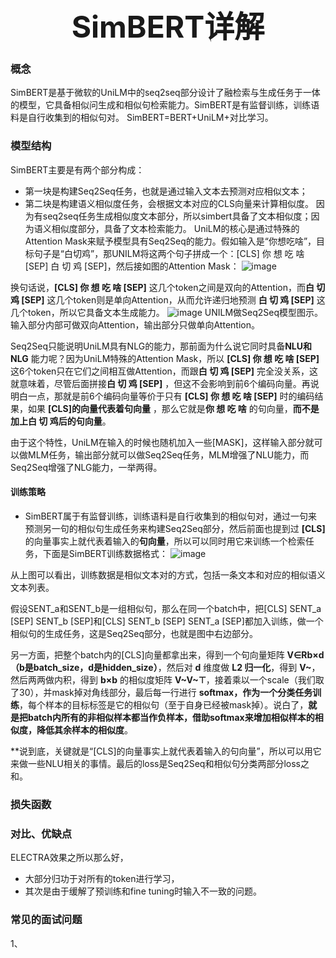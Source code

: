 
#  <div align='center' ><font size='70'> SimBERT详解</font></div>

### 概念

SimBERT是基于微软的UniLM中的seq2seq部分设计了融检索与生成任务于一体的模型，它具备相似问生成和相似句检索能力。SimBERT是有监督训练，训练语料是自行收集到的相似句对。
SimBERT=BERT+UniLM+对比学习。

### 模型结构

SimBERT主要是有两个部分构成：
+ 第一块是构建Seq2Seq任务，也就是通过输入文本去预测对应相似文本；
+ 第二块是构建语义相似度任务，会根据文本对应的CLS向量来计算相似度。
因为有seq2seq任务生成相似度文本部分，所以simbert具备了文本相似度；因为语义相似度部分，具备了文本检索能力。
UniLM的核心是通过特殊的Attention Mask来赋予模型具有Seq2Seq的能力。假如输入是“你想吃啥”，目标句子是“白切鸡”，那UNILM将这两个句子拼成一个：[CLS] 你 想 吃 啥 [SEP] 白 切 鸡 [SEP]，然后接如图的Attention Mask：
![image](https://user-images.githubusercontent.com/66345340/209788374-c4fff1e3-9d36-4f0e-99c0-91805e58e400.png)

换句话说，**[CLS] 你 想 吃 啥 [SEP]** 这几个token之间是双向的Attention，而**白 切 鸡 [SEP]** 这几个token则是单向Attention，从而允许递归地预测 **白 切 鸡 [SEP]** 这几个token，所以它具备文本生成能力。
![image](https://user-images.githubusercontent.com/66345340/209788511-1b3cd036-07fb-4c53-acf1-c6a1416f919c.png)
UNILM做Seq2Seq模型图示。输入部分内部可做双向Attention，输出部分只做单向Attention。

Seq2Seq只能说明UniLM具有NLG的能力，那前面为什么说它同时具备**NLU和NLG** 能力呢？因为UniLM特殊的Attention Mask，所以 **[CLS] 你 想 吃 啥 [SEP]** 这6个token只在它们之间相互做Attention，而跟**白 切 鸡 [SEP]** 完全没关系，这就意味着，尽管后面拼接**白 切 鸡 [SEP]** ，但这不会影响到前6个编码向量。再说明白一点，那就是前6个编码向量等价于只有 **[CLS] 你 想 吃 啥 [SEP]** 时的编码结果，如果 **[CLS]的向量代表着句向量** ，那么它就是**你 想 吃 啥** 的句向量，**而不是加上白 切 鸡后的句向量**。

由于这个特性，UniLM在输入的时候也随机加入一些[MASK]，这样输入部分就可以做MLM任务，输出部分就可以做Seq2Seq任务，MLM增强了NLU能力，而Seq2Seq增强了NLG能力，一举两得。

#### 训练策略

+ SimBERT属于有监督训练，训练语料是自行收集到的相似句对，通过一句来预测另一句的相似句生成任务来构建Seq2Seq部分，然后前面也提到过 **[CLS]** 的向量事实上就代表着输入的**句向量**，所以可以同时用它来训练一个检索任务，下面是SimBERT训练数据格式：
![image](https://user-images.githubusercontent.com/66345340/209787192-05d66b7e-e554-4882-9073-f77f2023526c.png)

从上图可以看出，训练数据是相似文本对的方式，包括一条文本和对应的相似语义文本列表。

假设SENT_a和SENT_b是一组相似句，那么在同一个batch中，把[CLS] SENT_a [SEP] SENT_b [SEP]和[CLS] SENT_b [SEP] SENT_a [SEP]都加入训练，做一个相似句的生成任务，这是Seq2Seq部分，也就是图中右边部分。

另一方面，把整个batch内的[CLS]向量都拿出来，得到一个句向量矩阵 **V∈Rb×d（b是batch_size，d是hidden_size）**，然后对  **d** 维度做  **L2 归一化**，得到 **V~**，然后两两做内积，得到  **b×b** 的相似度矩阵 **V~V~⊤**，接着乘以一个scale（我们取了30），并mask掉对角线部分，最后每一行进行 **softmax，作为一个分类任务训练**，每个样本的目标标签是它的相似句（至于自身已经被mask掉）。说白了，**就是把batch内所有的非相似样本都当作负样本，借助softmax来增加相似样本的相似度，降低其余样本的相似度**。

**说到底，关键就是“[CLS]的向量事实上就代表着输入的句向量”，所以可以用它来做一些NLU相关的事情。最后的loss是Seq2Seq和相似句分类两部分loss之和。

### 损失函数


### 对比、优缺点
ELECTRA效果之所以那么好，
* 大部分归功于对所有的token进行学习，
* 其次是由于缓解了预训练和fine tuning时输入不一致的问题。

### 常见的面试问题
 1、
